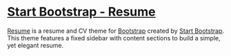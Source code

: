 # [Start Bootstrap - Resume](https://startbootstrap.com/template-overviews/resume/)

[Resume](https://startbootstrap.com/themes/resume/) is a resume and CV theme for [Bootstrap](http://getbootstrap.com/) created by [Start Bootstrap](http://startbootstrap.com/). This theme features a fixed sidebar with content sections to build a simple, yet elegant resume.